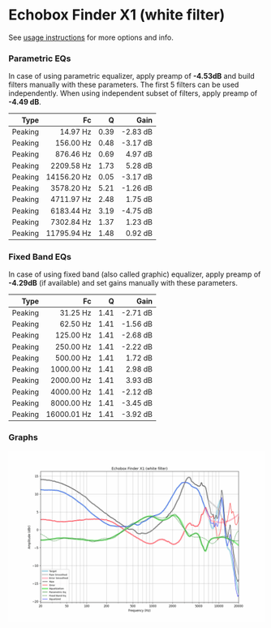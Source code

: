 # Echobox Finder X1 (white filter)
See [usage instructions](https://github.com/jaakkopasanen/AutoEq#usage) for more options and info.

### Parametric EQs
In case of using parametric equalizer, apply preamp of **-4.53dB** and build filters manually
with these parameters. The first 5 filters can be used independently.
When using independent subset of filters, apply preamp of **-4.49 dB**.

| Type    | Fc          |    Q | Gain     |
|--------:|------------:|-----:|---------:|
| Peaking | 14.97 Hz    | 0.39 | -2.83 dB |
| Peaking | 156.00 Hz   | 0.48 | -3.17 dB |
| Peaking | 876.46 Hz   | 0.69 | 4.97 dB  |
| Peaking | 2209.58 Hz  | 1.73 | 5.28 dB  |
| Peaking | 14156.20 Hz | 0.05 | -3.17 dB |
| Peaking | 3578.20 Hz  | 5.21 | -1.26 dB |
| Peaking | 4711.97 Hz  | 2.48 | 1.75 dB  |
| Peaking | 6183.44 Hz  | 3.19 | -4.75 dB |
| Peaking | 7302.84 Hz  | 1.37 | 1.23 dB  |
| Peaking | 11795.94 Hz | 1.48 | 0.92 dB  |

### Fixed Band EQs
In case of using fixed band (also called graphic) equalizer, apply preamp of **-4.29dB**
(if available) and set gains manually with these parameters.

| Type    | Fc          |    Q | Gain     |
|--------:|------------:|-----:|---------:|
| Peaking | 31.25 Hz    | 1.41 | -2.71 dB |
| Peaking | 62.50 Hz    | 1.41 | -1.56 dB |
| Peaking | 125.00 Hz   | 1.41 | -2.68 dB |
| Peaking | 250.00 Hz   | 1.41 | -2.22 dB |
| Peaking | 500.00 Hz   | 1.41 | 1.72 dB  |
| Peaking | 1000.00 Hz  | 1.41 | 2.98 dB  |
| Peaking | 2000.00 Hz  | 1.41 | 3.93 dB  |
| Peaking | 4000.00 Hz  | 1.41 | -2.12 dB |
| Peaking | 8000.00 Hz  | 1.41 | -3.45 dB |
| Peaking | 16000.01 Hz | 1.41 | -3.92 dB |

### Graphs
![](./Echobox%20Finder%20X1%20(white%20filter).png)
